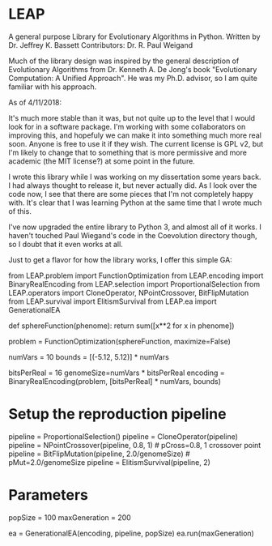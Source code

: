 # LEAP
A general purpose Library for Evolutionary Algorithms in Python.
Written by Dr. Jeffrey K. Bassett
Contributors: Dr. R. Paul Weigand

Much of the library design was inspired by the general description of
Evolutionary Algorithms from Dr. Kenneth A. De Jong's book "Evolutionary
Computation: A Unified Approach".  He was my Ph.D. advisor, so I am quite
familiar with his approach.

As of 4/11/2018:

It's much more stable than it was, but not quite up to the level that I would
look for in a software package.  I'm working with some collaborators on
improving this, and hopefuly we can make it into something much more real soon.
Anyone is free to use it if they wish.  The current license is GPL v2, but I'm
likely to change that to something that is more permissive and more academic
(the MIT license?) at some point in the future.

I wrote this library while I was working on my dissertation some years back.
I had always thought to release it, but never actually did.  As I look over
the code now, I see that there are some pieces that I'm not completely happy
with.  It's clear that I was learning Python at the same time that I wrote
much of this.

I've now upgraded the entire library to Python 3, and almost all of it works.
I haven't touched Paul Wiegand's code in the Coevolution directory though, so
I doubt that it even works at all.

Just to get a flavor for how the library works, I offer this simple GA:

from LEAP.problem import FunctionOptimization
from LEAP.encoding import BinaryRealEncoding
from LEAP.selection import ProportionalSelection
from LEAP.operators import CloneOperator, NPointCrossover, BitFlipMutation
from LEAP.survival import ElitismSurvival
from LEAP.ea import GenerationalEA

def sphereFunction(phenome):
    return sum([x**2 for x in phenome])

problem = FunctionOptimization(sphereFunction, maximize=False)

numVars = 10
bounds = [(-5.12, 5.12)] * numVars

bitsPerReal = 16
genomeSize=numVars * bitsPerReal
encoding = BinaryRealEncoding(problem, [bitsPerReal] * numVars, bounds)

# Setup the reproduction pipeline
pipeline = ProportionalSelection()
pipeline = CloneOperator(pipeline)
pipeline = NPointCrossover(pipeline, 0.8, 1)  # pCross=0.8, 1 crossover point
pipeline = BitFlipMutation(pipeline, 2.0/genomeSize)  # pMut=2.0/genomeSize
pipeline = ElitismSurvival(pipeline, 2)

# Parameters
popSize = 100
maxGeneration = 200

ea = GenerationalEA(encoding, pipeline, popSize)
ea.run(maxGeneration)
